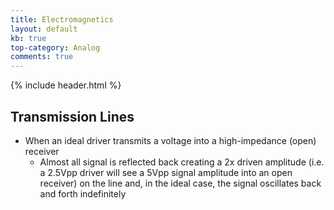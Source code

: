 ```yaml
---
title: Electromagnetics
layout: default
kb: true
top-category: Analog
comments: true
---
```


{% include header.html %}

## Transmission Lines

* When an ideal driver transmits a voltage into a high-impedance (open) receiver
    - Almost all signal is reflected back creating a 2x driven amplitude (i.e. a 2.5Vpp driver will see a 5Vpp signal amplitude into an open receiver) on the line and, in the ideal case, the signal oscillates back and forth indefinitely
